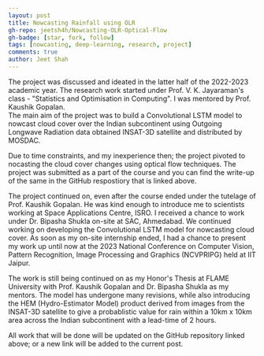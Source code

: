 ```yaml
---
layout: post
title: Nowcasting Rainfall using OLR
gh-repo: jeetsh4h/Nowcasting-OLR-Optical-Flow
gh-badge: [star, fork, follow]
tags: [nowcasting, deep-learning, research, project]
comments: true
author: Jeet Shah
---
```


The project was discussed and ideated in the latter half of the 2022-2023 academic year. The research work started under Prof. V. K. Jayaraman's class - "Statistics and Optimisation in Computing". I was mentored by Prof. Kaushik Gopalan.  
The main aim of the project was to build a Convolutional LSTM model to nowcast cloud cover over the Indian subcontinent using Outgoing Longwave Radiation data obtained INSAT-3D satellite and distributed by MOSDAC.

Due to time constraints, and my inexperience then; the project pivoted to nocasting the cloud cover changes using optical flow techniques. The project was submitted as a part of the course and you can find the write-up of the same in the GitHub respostiory that is linked above.

The project continued on, even after the course ended under the tutelage of Prof. Kaushik Gopalan. He was kind enough to introduce me to scientists working at Space Applications Centre, ISRO. I received a chance to work under Dr. Bipasha Shukla on-site at SAC, Ahmedabad. We continued working on developing the Convolutional LSTM model for nowcasting cloud cover. As soon as my on-site internship ended, I had a chance to present my work up until now at the 2023 National Conference on
Computer Vision, Pattern Recognition, Image Processing and Graphics (NCVPRIPG) held at IIT Jaipur.

The work is still being continued on as my Honor's Thesis at FLAME University with Prof. Kaushik Gopalan and Dr. Bipasha Shukla as my mentors. The model has undergone many revisions, while also introducing the HEM (Hydro-Estimator Model) product derived from images from the INSAT-3D satellite to give a probablistic value for rain within a 10km x 10km area across the Indian subcontinent with a lead-time of 2 hours.

All work that will be done will be updated on the GitHub repository linked above; or a new link will be added to the current post.
